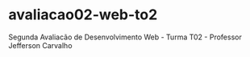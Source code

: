 # avaliacao02-web-to2
Segunda Avaliacão de Desenvolvimento Web - Turma T02 - Professor Jefferson Carvalho
